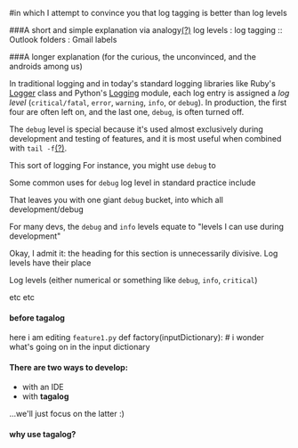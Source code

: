#in which I attempt to convince you that log tagging is better than log levels


###A short and simple explanation via analogy[(?)](http://goo.gl/Wz6sm)
    log levels : log tagging :: Outlook folders : Gmail labels

###A longer explanation (for the curious, the unconvinced, and the androids among us)

In traditional logging and in today's standard logging libraries like Ruby's [Logger](http://ruby-doc.org/core/classes/Logger.html) class and Python's [Logging](http://docs.python.org/library/logging.html) module, each log entry is assigned a *log level*  (`critical/fatal`, `error`, `warning`, `info`, or `debug`).  In production, the first four are often left on, and the last one, `debug`, is often turned off.

The `debug` level is special because it's used almost exclusively during development and testing of features, and it is most useful when combined with `tail -f`[(?)](http://goo.gl/jFUUJ).

This sort of logging  For instance, you might use `debug` to 

Some common uses for `debug` log level in standard practice include 

That leaves you with one giant `debug` bucket, into which all development/debug



For many devs, the `debug` and `info` levels equate to "levels I can use during development"

Okay, I admit it: the heading for this section is unnecessarily divisive.  Log levels have their place

Log levels (either numerical or something like `debug`, `info`, `critical`)

etc etc

#### before tagalog

here i am editing `feature1.py`
    def factory(inputDictionary):
        # i wonder what's going on in the input dictionary
    

#### There are two ways to develop:
- with an IDE
- with **tagalog**

...we'll just focus on the latter :)

#### why use tagalog?

